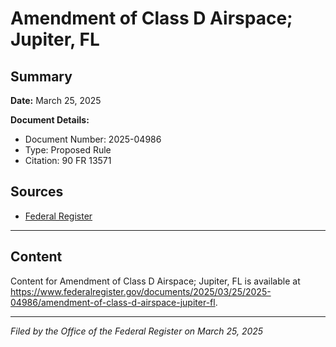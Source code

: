 # Amendment of Class D Airspace; Jupiter, FL

## Summary

**Date:** March 25, 2025

**Document Details:**
- Document Number: 2025-04986
- Type: Proposed Rule
- Citation: 90 FR 13571

## Sources
- [Federal Register](https://www.federalregister.gov/documents/2025/03/25/2025-04986/amendment-of-class-d-airspace-jupiter-fl)

---

## Content

Content for Amendment of Class D Airspace; Jupiter, FL is available at https://www.federalregister.gov/documents/2025/03/25/2025-04986/amendment-of-class-d-airspace-jupiter-fl.

---

*Filed by the Office of the Federal Register on March 25, 2025*
